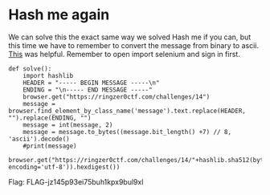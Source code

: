 # Hash me again

We can solve this the exact same way we solved Hash me if you can, but this time we have to remember to convert the message from binary to ascii. [This](https://stackoverflow.com/questions/7396849/convert-binary-to-ascii-and-vice-versa) was helpful. Remember to open import selenium and sign in first.
```
def solve():
	import hashlib
	HEADER = "----- BEGIN MESSAGE -----\n"
	ENDING = "\n----- END MESSAGE -----"
	browser.get("https://ringzer0ctf.com/challenges/14")
	message = browser.find_element_by_class_name('message').text.replace(HEADER, "").replace(ENDING, "")
	message = int(message, 2)
	message = message.to_bytes((message.bit_length() +7) // 8, 'ascii').decode()
	#print(message)
	browser.get("https://ringzer0ctf.com/challenges/14/"+hashlib.sha512(bytes(message, encoding='utf-8')).hexdigest())
```

Flag: FLAG-jz145p93ei75buh1kpx9bul9xl